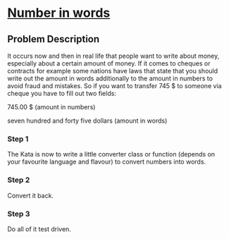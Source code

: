 [Number in words](https://gitlab.com/codingdojo-org/codingdojo.org/-/edit/master/content/kata/NumbersInWords.md )
================

Problem Description
-------------------

It occurs now and then in real life that people want to write about money, especially about a certain amount of money. If it comes to cheques or contracts for example some nations have laws that state that you should write out the amount in words additionally to the amount in numbers to avoid fraud and mistakes. So if you want to transfer 745 $ to someone via cheque you have to fill out two fields:

745.00 $ (amount in numbers)

seven hundred and forty five dollars (amount in words)

### Step 1

The Kata is now to write a little converter class or function (depends on your favourite language and flavour) to convert numbers into words.

### Step 2

Convert it back.

### Step 3

Do all of it test driven.

